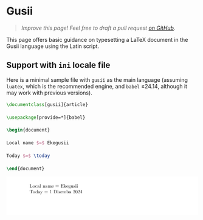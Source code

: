 # Gusii

<blockquote>
  <p><em>Improve this page! Feel free to draft a pull request <a href="https://github.com/latex3/babel/tree/docs/docs">on GitHub</a></em>.</p>
</blockquote>

This page offers basic guidance on typesetting a LaTeX document in the
Gusii language using the Latin script.

## Support with `ini` locale file

Here is a minimal sample file with `gusii` as the main language
(assuming `luatex`, which is the recommended engine, and `babel` ≥24.14,
although it may work with previous versions).

```tex
\documentclass[gusii]{article}

\usepackage[provide=*]{babel}

\begin{document}

Local name $=$ Ekegusii

Today $=$ \today

\end{document}
```

![](../media/locale-gusii.png)